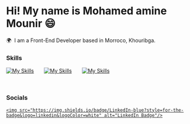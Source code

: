 # Hi! My name is Mohamed amine Mounir 😄

🌍  I am a Front-End Developer based in Morroco, Khouribga.
<br/>

### Skills

[![My Skills](https://skillicons.dev/icons?i=html,css)](https://skillicons.dev) &nbsp;&nbsp;&nbsp;&nbsp;&nbsp;
[![My Skills](https://skillicons.dev/icons?i=js,tailwind)](https://skillicons.dev) &nbsp;&nbsp;&nbsp;&nbsp;&nbsp;
[![My Skills](https://skillicons.dev/icons?i=react,next)](https://skillicons.dev) &nbsp;&nbsp;&nbsp;&nbsp;&nbsp;


<br/>

### Socials

<div id="badges">
  <a href="https://www.linkedin.com/in/mohamed-amine-mounir/">

    <img src="https://img.shields.io/badge/LinkedIn-blue?style=for-the-badge&logo=linkedin&logoColor=white" alt="LinkedIn Badge"/>
  </a>
</div>
